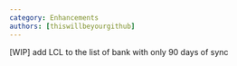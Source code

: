 ```yaml
---
category: Enhancements
authors: [thiswillbeyourgithub]
---
```


[WIP] add LCL to the list of bank with only 90 days of sync
